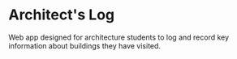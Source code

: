 # Architect's Log
Web app designed for architecture students to log and record key information about buildings they have visited.


